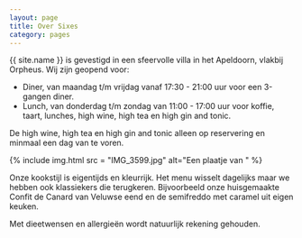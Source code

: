 ```yaml
---
layout: page
title: Over Sixes
category: pages
---
```


{{ site.name }} is gevestigd in een sfeervolle villa in het Apeldoorn, vlakbij Orpheus.
Wij zijn geopend voor: 

+ Diner, van maandag t/m vrijdag vanaf 17:30 - 21:00 uur voor een 3-gangen diner.
+ Lunch, van donderdag t/m zondag van 11:00 - 17:00 uur voor koffie, taart, lunches, high wine, high tea en high gin and tonic.
 
De high wine, high tea en high gin and tonic alleen op reservering en minmaal een dag van te voren.

{% include img.html src = "IMG_3599.jpg" alt="Een plaatje van " %}

Onze kookstijl is eigentijds en kleurrijk. Het menu wisselt dagelijks maar we hebben ook klassiekers die terugkeren. Bijvoorbeeld onze huisgemaakte Confit de Canard van Veluwse eend en de semifreddo met caramel uit eigen keuken.

Met dieetwensen en allergieën wordt natuurlijk rekening gehouden.
